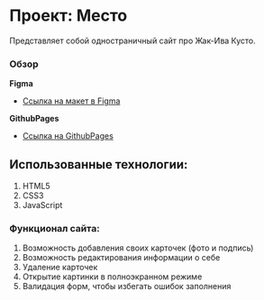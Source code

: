 # Проект: Место
Представляет собой одностраничный сайт про Жак-Ива Кусто.

### Обзор
**Figma**

* [Ссылка на макет в Figma](https://www.figma.com/file/2cn9N9jSkmxD84oJik7xL7/JavaScript.-Sprint-4?node-id=0%3A1)

**GithubPages**
* [Ссылка на GithubPages](https://kostyashvetss.github.io/mesto/)

## Использованные технологии:
1. HTML5
2. CSS3
3. JavaScript

### Функционал сайта:
1. Возможность добавления своих карточек (фото и подпись)
2. Возможность редактирования информации о себе
3. Удаление карточек
4. Открытие картинки в полноэкранном режиме
5. Валидация форм, чтобы избегать ошибок заполнения
